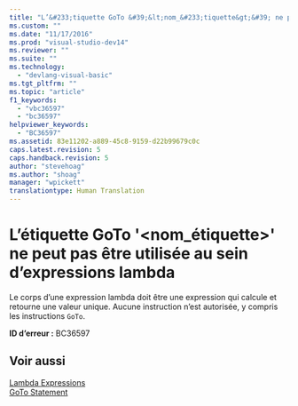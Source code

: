 ```yaml
---
title: "L’&#233;tiquette GoTo &#39;&lt;nom_&#233;tiquette&gt;&#39; ne peut pas &#234;tre utilis&#233;e au sein d’expressions lambda | Microsoft Docs"
ms.custom: ""
ms.date: "11/17/2016"
ms.prod: "visual-studio-dev14"
ms.reviewer: ""
ms.suite: ""
ms.technology: 
  - "devlang-visual-basic"
ms.tgt_pltfrm: ""
ms.topic: "article"
f1_keywords: 
  - "vbc36597"
  - "bc36597"
helpviewer_keywords: 
  - "BC36597"
ms.assetid: 83e11202-a889-45c8-9159-d22b99679c0c
caps.latest.revision: 5
caps.handback.revision: 5
author: "stevehoag"
ms.author: "shoag"
manager: "wpickett"
translationtype: Human Translation
---
```

# L’&#233;tiquette GoTo &#39;&lt;nom_&#233;tiquette&gt;&#39; ne peut pas &#234;tre utilis&#233;e au sein d’expressions lambda
Le corps d’une expression lambda doit être une expression qui calcule et retourne une valeur unique. Aucune instruction n’est autorisée, y compris les instructions `GoTo`.  
  
 **ID d’erreur :** BC36597  
  
## Voir aussi  
 [Lambda Expressions](../../visual-basic/programming-guide/language-features/procedures/lambda-expressions.md)   
 [GoTo Statement](../../visual-basic/language-reference/statements/goto-statement.md)